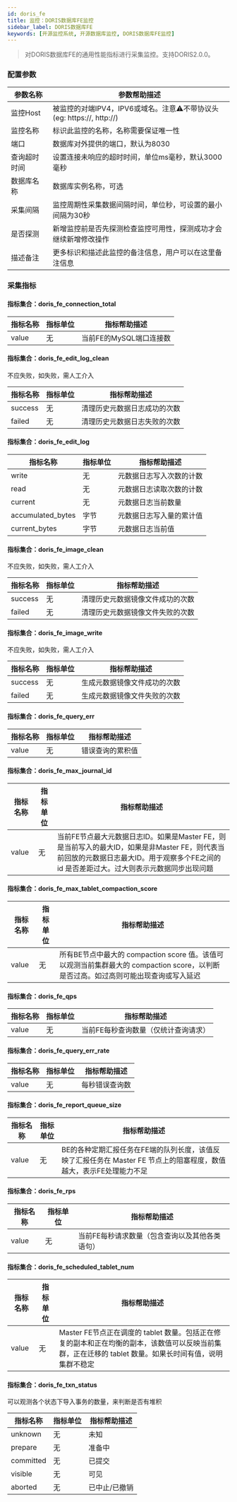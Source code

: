 ```yaml
---
id: doris_fe  
title: 监控：DORIS数据库FE监控      
sidebar_label: DORIS数据库FE  
keywords: [开源监控系统, 开源数据库监控, DORIS数据库FE监控]
---
```


> 对DORIS数据库FE的通用性能指标进行采集监控。支持DORIS2.0.0。

### 配置参数

| 参数名称     | 参数帮助描述                                                 |
| ------------ | ------------------------------------------------------------ |
| 监控Host     | 被监控的对端IPV4，IPV6或域名。注意⚠️不带协议头(eg: https://, http://) |
| 监控名称     | 标识此监控的名称，名称需要保证唯一性                         |
| 端口         | 数据库对外提供的端口，默认为8030                             |
| 查询超时时间 | 设置连接未响应的超时时间，单位ms毫秒，默认3000毫秒           |
| 数据库名称   | 数据库实例名称，可选                                         |
| 采集间隔     | 监控周期性采集数据间隔时间，单位秒，可设置的最小间隔为30秒   |
| 是否探测     | 新增监控前是否先探测检查监控可用性，探测成功才会继续新增修改操作 |
| 描述备注     | 更多标识和描述此监控的备注信息，用户可以在这里备注信息       |

### 采集指标

#### 指标集合：doris_fe_connection_total

| 指标名称 | 指标单位 | 指标帮助描述            |
| -------- | -------- | ----------------------- |
| value    | 无       | 当前FE的MySQL端口连接数 |

#### 指标集合：doris_fe_edit_log_clean

不应失败，如失败，需人工介入

| 指标名称 | 指标单位 | 指标帮助描述                 |
| -------- | -------- | ---------------------------- |
| success  | 无       | 清理历史元数据日志成功的次数 |
| failed   | 无       | 清理历史元数据日志失败的次数 |


#### 指标集合：doris_fe_edit_log

| 指标名称          | 指标单位 | 指标帮助描述             |
| ----------------- | -------- | ------------------------ |
| write             | 无       | 元数据日志写入次数的计数 |
| read              | 无       | 元数据日志读取次数的计数 |
| current           | 无       | 元数据日志当前数量       |
| accumulated_bytes | 字节     | 元数据日志写入量的累计值 |
| current_bytes     | 字节     | 元数据日志当前值         |

#### 指标集合：doris_fe_image_clean

不应失败，如失败，需人工介入

| 指标名称 | 指标单位 | 指标帮助描述                     |
| -------- | -------- | -------------------------------- |
| success  | 无       | 清理历史元数据镜像文件成功的次数 |
| failed   | 无       | 清理历史元数据镜像文件失败的次数 |

#### 指标集合：doris_fe_image_write

不应失败，如失败，需人工介入

| 指标名称 | 指标单位 | 指标帮助描述                 |
| -------- | -------- | ---------------------------- |
| success  | 无       | 生成元数据镜像文件成功的次数 |
| failed   | 无       | 生成元数据镜像文件失败的次数 |

#### 指标集合：doris_fe_query_err

| 指标名称 | 指标单位 | 指标帮助描述     |
| -------- | -------- | ---------------- |
| value    | 无       | 错误查询的累积值 |

#### 指标集合：doris_fe_max_journal_id

| 指标名称 | 指标单位 | 指标帮助描述                                                 |
| -------- | -------- | ------------------------------------------------------------ |
| value    | 无       | 当前FE节点最大元数据日志ID。如果是Master FE，则是当前写入的最大ID，如果是非Master FE，则代表当前回放的元数据日志最大ID。用于观察多个FE之间的 id 是否差距过大。过大则表示元数据同步出现问题 |

#### 指标集合：doris_fe_max_tablet_compaction_score

| 指标名称 | 指标单位 | 指标帮助描述                                                 |
| -------- | -------- | ------------------------------------------------------------ |
| value    | 无       | 所有BE节点中最大的 compaction score 值。该值可以观测当前集群最大的 compaction score，以判断是否过高。如过高则可能出现查询或写入延迟 |

#### 指标集合：doris_fe_qps

| 指标名称 | 指标单位 | 指标帮助描述                         |
| -------- | -------- | ------------------------------------ |
| value    | 无       | 当前FE每秒查询数量（仅统计查询请求） |

#### 指标集合：doris_fe_query_err_rate

| 指标名称 | 指标单位 | 指标帮助描述   |
| -------- | -------- | -------------- |
| value    | 无       | 每秒错误查询数 |

#### 指标集合：doris_fe_report_queue_size

| 指标名称 | 指标单位 | 指标帮助描述                                                 |
| -------- | -------- | ------------------------------------------------------------ |
| value    | 无       | BE的各种定期汇报任务在FE端的队列长度，该值反映了汇报任务在 Master FE 节点上的阻塞程度，数值越大，表示FE处理能力不足 |

#### 指标集合：doris_fe_rps

| 指标名称 | 指标单位 | 指标帮助描述                                   |
| -------- | -------- | ---------------------------------------------- |
| value    | 无       | 当前FE每秒请求数量（包含查询以及其他各类语句） |

#### 指标集合：doris_fe_scheduled_tablet_num

| 指标名称 | 指标单位 | 指标帮助描述                                                 |
| -------- | -------- | ------------------------------------------------------------ |
| value    | 无       | Master FE节点正在调度的 tablet 数量。包括正在修复的副本和正在均衡的副本，该数值可以反映当前集群，正在迁移的 tablet 数量。如果长时间有值，说明集群不稳定 |

#### 指标集合：doris_fe_txn_status

可以观测各个状态下导入事务的数量，来判断是否有堆积

| 指标名称  | 指标单位 | 指标帮助描述  |
| --------- | -------- | ------------- |
| unknown   | 无       | 未知          |
| prepare   | 无       | 准备中        |
| committed | 无       | 已提交        |
| visible   | 无       | 可见          |
| aborted   | 无       | 已中止/已撤销 |